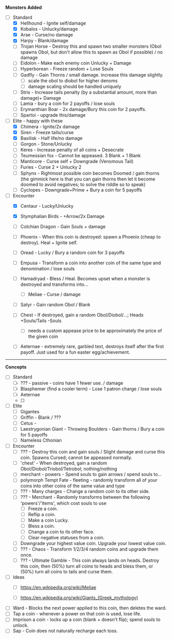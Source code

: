 **Monsters**
**Added**
- [ ] Standard
	- [x] Hellhound - Ignite self/damage
	- [x] Kobalos - Unlucky/damage
	- [x] Arae - Curse/no damage
	- [x] Harpy - Blank/damage
	- [ ] Trojan Horse - Destroy this and spawn two smaller monsters (Obol spawns Obol, but don't allow this to spawn as Obol if possible) / no damage
	- [ ] Eidolon - Make each enemy coin Unlucky + Damage
	- [ ] Hyperborean - Freeze random + Lose Souls
	- [ ] Gadfly - Gain Thorns / small damage. increase this damage slightly.
		- [ ] scale the obol to diobol for higher denoms
		- [ ] damage scaling should be handled uniquely
	- [ ] Strix - Increase tails penalty (by a substantial amount, more than damage)+ Damage
	- [ ] Lamia - bury a coin for 2 payoffs / lose souls
	- [ ] Erymanthian Boar - 2x damage/Bury this coin for 2 payoffs.
	- [ ] Spartoi - upgrade this/damage
- [ ] Elite - happy with these
	- [x] Chimera - Ignite/2x damage
	- [x] Siren - Freeze tails/curse
	- [x] Basilisk - Half life/no damage
	- [ ] Gorgon - Stone/Unlucky
	- [ ] Keres - Increase penalty of all coins + Desecrate
	- [ ] Teumessian fox - Cannot be appeased. 3 Blank + 1 Blank
	- [ ] Manticore - Curse self + Downgrade (Venomous Tail)
	- [ ] Furies - Curse 2 + Unlucky 2
	- [ ] Sphynx - Rightmost possible coin becomes Doomed / gain thorns (the gimmick here is that you can gain thorns then let it become doomed to avoid negatives; to solve the riddle so to speak)
	- [ ] Cyclopes - Downgrade+Prime + Bury a coin for 5 payoffs
- [ ] Encounter
	- [x] Centaur - Lucky/Unlucky
	- [x] Stymphalian Birds - +Arrow/2x Damage
	- [ ] Colchian Dragon - Gain Souls + damage
	- [ ] Phoenix - When this coin is destroyed: spawn a Phoenix (cheap to destroy). Heal + Ignite self.
	- [ ] Oread - Lucky / Bury a random coin for 3 payoffs
	- [ ] Empusa - Transform a coin into another coin of the same type and denomination / lose souls
	- [ ] Hamadryad - Bless / Heal. Becomes upset when a monster is destroyed and transforms into...
		- [ ] Meliae - Curse / damage
	- [ ] Satyr - Gain random Obol / Blank
	- [ ] Chest - If destroyed, gain a random Obol/Diobol/...; Heads +Souls/Tails -Souls
		- [ ] needs a custom appease price to be approximately the price of the given coin
	- [ ] Aeternae - extremely rare, garbled text, destroys itself after the first payoff. Just used for a fun easter egg/achievement.



---
**Concepts**
- [ ] Standard
	- [ ] ??? - passive - coins have 1 fewer use. / damage
	- [ ] Blasphemer (find a cooler term) - Lose 1 patron charge / lose souls
	- [ ] Aeternae
	- [ ] 
- [ ] Elite
	- [ ] Gigantes
	- [ ] Griffin - Blank / ???
	- [ ] Cetus - 
	- [ ] Laestrygonian Giant - Throwing Boulders - Gain thorns / Bury a coin for 5 payoffs
	- [ ] Nameless Cthonian
- [ ] Encounter
	- [ ] ??? - Destroy this coin and gain souls / Slight damage and curse this coin. Spawns Cursed; cannot be appeased normally.
	- [ ] 'chest' - When destroyed, gain a random Obol/Diobol/Triobol/Tetrobol; nothing/nothing
	- [ ] merchant - powers - Spend souls to gain arrows / spend souls to...
	- [ ] polymorph Tempt Fate - fleeting - randomly transform all of your coins into other coins of the same value and type
	- [ ] ??? - Many charges - Change a random coin to its other side.
	- [ ] ??? - Merchant - Randomly transforms between the following 'powers'/'items', which cost souls to use
		- [ ] Freeze a coin.
		- [ ] Reflip a coin.
		- [ ] Make a coin Lucky.
		- [ ] Bless a coin.
		- [ ] Change a coin to its other face.
		- [ ] Clear negative statuses from a coin.
	- [ ] Downgrade your highest value coin. Upgrade your lowest value coin.
	- [ ] ??? - Chaos - Transform 1/2/3/4 random coins and upgrade them once.
	- [ ] ??? - Ultimate Gamble - This coin always lands on heads. Destroy this coin, then (50%) turn all coins to heads and bless them, or (50%) turn all coins to tails and curse them.
- [ ] Ideas
	- [ ] https://en.wikipedia.org/wiki/Meliae
	- [ ] https://en.wikipedia.org/wiki/Giants_(Greek_mythology)



- [ ] Ward - Blocks the next power applied to this coin, then deletes the ward.
- [ ] Tap a coin - whenever a power on that coin is used, lose life.
- [ ] Imprison a coin - locks up a coin (blank + doesn't flip); spend souls to unlock.
- [ ] Sap - Coin does not naturally recharge each toss.
